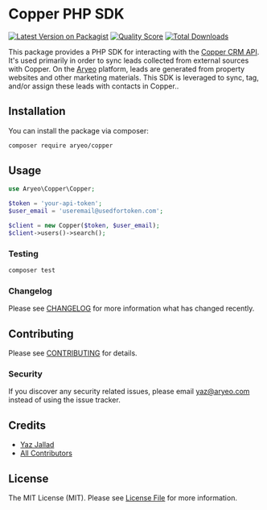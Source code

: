 # Copper PHP SDK

[![Latest Version on Packagist](https://img.shields.io/packagist/v/aryeo/copper-sdk.svg?style=flat-square)](https://packagist.org/packages/aryeo/copper-sdk)
[![Quality Score](https://img.shields.io/scrutinizer/g/aryeo/copper-sdk.svg?style=flat-square)](https://scrutinizer-ci.com/g/aryeo/copper-sdk)
[![Total Downloads](https://img.shields.io/packagist/dt/aryeo/copper-sdk.svg?style=flat-square)](https://packagist.org/packages/aryeo/copper-sdk)

This package provides a PHP SDK for interacting with the [Copper CRM API](https://developer.copper.com/index.html).
It's used primarily in order to sync leads collected from external sources with Copper. On the [Aryeo](https://www.aryeo.com/) platform, leads are generated from property websites and other marketing materials. This SDK is leveraged to sync, tag, and/or assign these leads with contacts in Copper..

## Installation

You can install the package via composer:

```bash
composer require aryeo/copper
```

## Usage

``` php
use Aryeo\Copper\Copper;

$token = 'your-api-token';
$user_email = 'useremail@usedfortoken.com';

$client = new Copper($token, $user_email);
$client->users()->search();
```

### Testing

``` bash
composer test
```

### Changelog

Please see [CHANGELOG](CHANGELOG.md) for more information what has changed recently.

## Contributing

Please see [CONTRIBUTING](CONTRIBUTING.md) for details.

### Security

If you discover any security related issues, please email yaz@aryeo.com instead of using the issue tracker.

## Credits

- [Yaz Jallad](https://github.com/ninjaparade)
- [All Contributors](../../contributors)

## License

The MIT License (MIT). Please see [License File](LICENSE.md) for more information.

